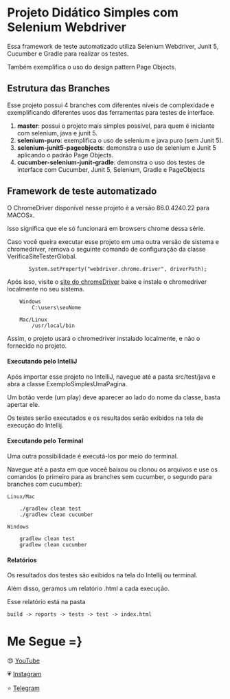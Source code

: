# Projeto Didático Simples com Selenium Webdriver

Essa framework de teste automatizado utiliza Selenium Webdriver, Junit 5, Cucumber e Gradle para realizar os testes. 

Também exemplifica o uso do design pattern Page Objects. 

## Estrutura das Branches

Esse projeto possui 4 branches com diferentes níveis de complexidade e exemplificando diferentes usos das ferramentas para testes de interface. 

1. **master**: possui o projeto mais simples possível, para quem é iniciante com selenium, java e junit 5. 
2. **selenium-puro**: exemplifica o uso de selenium e java puro (sem Junit 5). 
3. **selenium-junit5-pageobjects**: demonstra o uso de selenium e Junit 5 aplicando o padrão Page Objects. 
4. **cucumber-selenium-junit-gradle**: demonstra o uso dos testes de interface com Cucumber, Junit 5, Selenium, Gradle e PageObjects


## Framework de teste automatizado

O ChromeDriver disponível nesse projeto é a versão 86.0.4240.22 para MACOSx.

Isso significa que ele só funcionará em browsers chrome dessa série. 

Caso você queira executar esse projeto em uma outra versão de sistema e chromedriver, 
remova o seguinte comando de configuração da classe VerificaSiteTesterGlobal.

           System.setProperty("webdriver.chrome.driver", driverPath);
           
Após isso, visite o [site do chromeDriver](https://sites.google.com/a/chromium.org/chromedriver/) baixe e instale o chromedriver localmente no seu sistema. 

        Windows
        	C:\users\seuNome
        
        Mac/Linux
        	/usr/local/bin

Assim, o projeto usará o chromedriver instalado localmente, e não o fornecido no projeto. 

#### Executando pelo IntelliJ

Após importar esse projeto no IntelliJ, navegue até a pasta src/test/java e abra a classe ExemploSimplesUmaPagina.

Um botão verde (um play) deve aparecer ao lado do nome da classe, basta apertar ele.

Os testes serão executados e os resultados serão exibidos na tela de execução do Intellij.

#### Executando pelo Terminal

Uma outra possibilidade é executá-los por meio do terminal.

Navegue até a pasta em que voceê baixou ou clonou os arquivos e use os comandos (o primeiro para as branches sem cucumber, o segundo para branches com cucumber):
 
    Linux/Mac
    
        ./gradlew clean test 
        ./gradlew clean cucumber 
    
    Windows
    
        gradlew clean test 
        gradlew clean cucumber  

#### Relatórios

Os resultados dos testes são exibidos na tela do Intellij ou terminal.
 
Além disso, geramos um relatório .html a cada execução. 

Esse relatório está na pasta 

    build -> reports -> tests -> test -> index.html


#  Me Segue =}

😍 [YouTube]( https://www.youtube.com/c/pessonizando) 

💗 [Instagram](https://www.instagram.com/pessonizando)

⭐ [Telegram](https://t.me/pessonizando)
